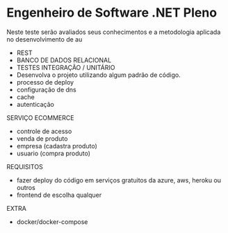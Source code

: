 # Engenheiro de Software .NET Pleno

Neste teste serão avaliados seus conhecimentos e a metodologia aplicada no desenvolvimento de au

- REST
- BANCO DE DADOS RELACIONAL
- TESTES INTEGRAÇÃO / UNITÁRIO
- Desenvolva o projeto utilizando algum padrão de código.
- processo de deploy
- configuração de dns
- cache
- autenticação

SERVIÇO ECOMMERCE
- controle de acesso
- venda de produto
- empresa (cadastra produto)
- usuario (compra produto)


REQUISITOS
- fazer deploy do código em serviços gratuitos da azure, aws, heroku ou outros
- frontend de escolha qualquer

EXTRA 
- docker/docker-compose


